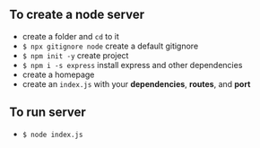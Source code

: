 
## To create a node server
- create a folder and `cd` to it
- `$ npx gitignore node` create a default gitignore
- `$ npm init -y` create project
- `$ npm i -s express` install express and other dependencies
- create a homepage
- create an `index.js` with your **dependencies**, **routes**, and **port**

## To run server
- `$ node index.js`
